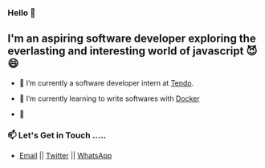 ### Hello 👋


## I'm an aspiring software developer exploring the everlasting and interesting world of javascript 😈😄

- 🔭 I’m currently a software developer intern at [Tendo](https://www.tengahq.com/).

- 🌱 I’m currently learning to write softwares with [Docker](https://www.docker.com/)

- 👯

### 📫  Let's Get in Touch  ..... <br />

  * [Email](mailto:ybenson96@gmail.com) || [Twitter](https://twitter.com/boybenson_) || [WhatsApp](https://wa.me/233546949655)


